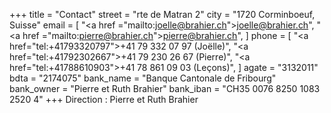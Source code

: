 +++
title = "Contact"
street = "rte de Matran 2"
city = "1720 Corminboeuf, Suisse"
email = [
    "<a href =\"mailto:joelle@brahier.ch\">joelle@brahier.ch</a>",
    "<a href =\"mailto:pierre@brahier.ch\">pierre@brahier.ch</a>",
]
phone = [
    "<a href=\"tel:+41793320797\">+41 79 332 07 97 (Joëlle)</a>",
    "<a href=\"tel:+41792302667\">+41 79 230 26 67 (Pierre)</a>",
    "<a href=\"tel:+41788610903\">+41 78 861 09 03 (Leçons)</a>",
]
agate = "3132011"
bdta = "2174075"
bank_name = "Banque Cantonale de Fribourg"
bank_owner = "Pierre et Ruth Brahier"
bank_iban = "CH35 0076 8250 1083 2520 4"
+++
Direction : Pierre et Ruth Brahier
